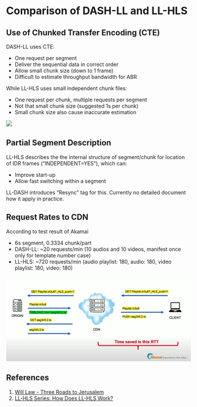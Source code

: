 # Comparison of DASH-LL and LL-HLS

## Use of Chunked Transfer Encoding \(CTE\) <a id="use-of-chunked-transfer-encoding-cte"></a>

DASH-LL uses CTE:

* One request per segment
* Deliver the sequential data in correct order
* Allow small chunk size \(down to 1 frame\)
* Difficult to estimate throughput bandwidth for ABR

While LL-HLS uses small independent chunk files:

* One request per chunk, multiple requests per segment
* Not that small chunk size \(suggested 1s per chunk\)
* Small chunk size also cause inaccurate estimation

![](https://www.theoplayer.com/hs-fs/hubfs/Blog/HLS%20blog%202_Comparison.png?width=660&name=HLS%20blog%202_Comparison.png)

## Partial Segment Description <a id="part-description"></a>

LL-HLS describes the the internal structure of segment/chunk for location of IDR frames \(“INDEPENDENT=YES”\), which can:

* Improve start-up
* Allow fast switching within a segment

LL-DASH introduces “Resync” tag for this. Currently no detailed document how it apply in practice.

## Request Rates to CDN <a id="request-rates-to-cdn"></a>

According to test result of Akamai

* 6s segment, 0.3334 chunk/part
* DASH-LL: ~20 requests/min \(10 audios and 10 videos, manifest once only for template number case\)
* LL-HLS: ~720 requests/min \(audio playlist: 180, audio: 180, video playlist: 180, video: 180\)

![](../.gitbook/assets/push-2.png)

##   References <a id="references"></a>

1. [Will Law - Three Roads to Jerusalem](https://www.youtube.com/watch?v=Col12gjnNlI)
2. [LL-HLS Series: How Does LL-HLS Work?](https://www.theoplayer.com/blog/how-does-ll-hls-work)

